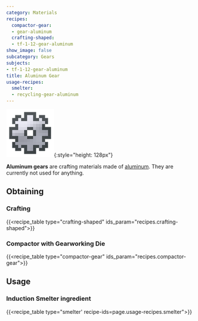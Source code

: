 ```yaml
---
category: Materials
recipes:
  compactor-gear:
  - gear-aluminum
  crafting-shaped:
  - tf-1-12-gear-aluminum
show_image: false
subcategory: Gears
subjects:
- tf-1-12-gear-aluminum
title: Aluminum Gear
usage-recipes:
  smelter:
  - recycling-gear-aluminum
---
```


![Aluminum gear](/assets/images/docs/1.12/thermal-foundation/gear-aluminum.png){:style="height: 128px"}


**Aluminum gears** are crafting materials made of
[aluminum](../aluminum-ingot/). They are currently not used for anything.


Obtaining
---------

### Crafting
{{<recipe_table type="crafting-shaped" ids_param="recipes.crafting-shaped">}}

### Compactor with Gearworking Die
{{<recipe_table type="compactor-gear" ids_param="recipes.compactor-gear">}}


Usage
-----

### Induction Smelter ingredient
{{<recipe_table type="smelter' recipe-ids=page.usage-recipes.smelter">}}
